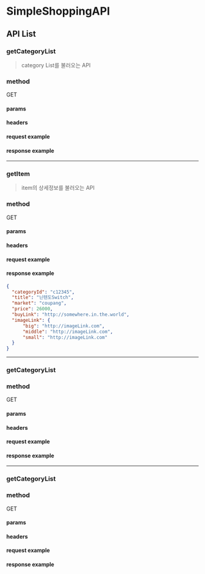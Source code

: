 # SimpleShoppingAPI

## API List
### getCategoryList
> category List를 불러오는 API
### method
GET
#### params
#### headers
#### request example
#### response example

---
### getItem
> item의 상세정보를 불러오는 API
### method
GET
#### params
#### headers
#### request example
#### response example
```json
{
  "categoryId": "c12345",
  "title": "닌텐도Switch",
  "market": "coupang",
  "price": 26000,
  "buyLink": "http://somewhere.in.the.world",
  "imageLink": {
      "big": "http://imageLink.com",
      "middle": "http://imageLink.com",
      "small": "http://imageLink.com"
  } 
}
```

---
### getCategoryList
### method
GET
#### params
#### headers
#### request example
#### response example

---
### getCategoryList
### method
GET
#### params
#### headers
#### request example
#### response example
